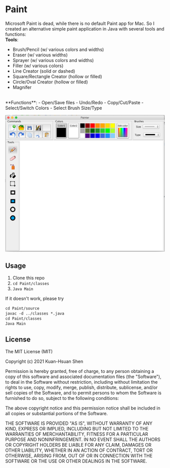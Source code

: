 # Paint
Microsoft Paint is dead, while there is no default Paint app for Mac. So I created an alternative simple paint application in Java with several tools and functions:
<br />
**Tools**: 
- Brush/Pencil (w/ various colors and widths)
- Eraser (w/ various widths)
- Sprayer (w/ various colors and widths)
- Filler (w/ various colors)
- Line Creator (solid or dashed)
- Square/Rectangle Creator (hollow or filled)
- Circle/Oval Creator (hollow or filled)
- Magnifer
<br />
**Functions**: 
- Open/Save files
- Undo/Redo
- Copy/Cut/Paste
- Select/Switch Colors
- Select Brush Size/Type

<p align="center">
	<img src="snapshot.png"/>
</p>

## Usage

1. Clone this repo
2. `cd Paint/classes`
3. `Java Main`

If it doesn't work, please try 
```
cd Paint/source
javac -d ../classes *.java
cd Paint/classes
Java Main
```

## License

The MIT License (MIT)

Copyright (c) 2021 Kuan-Hsuan Shen

Permission is hereby granted, free of charge, to any person obtaining a copy
of this software and associated documentation files (the "Software"), to deal
in the Software without restriction, including without limitation the rights
to use, copy, modify, merge, publish, distribute, sublicense, and/or sell
copies of the Software, and to permit persons to whom the Software is
furnished to do so, subject to the following conditions:

The above copyright notice and this permission notice shall be included in
all copies or substantial portions of the Software.

THE SOFTWARE IS PROVIDED "AS IS", WITHOUT WARRANTY OF ANY KIND, EXPRESS OR
IMPLIED, INCLUDING BUT NOT LIMITED TO THE WARRANTIES OF MERCHANTABILITY,
FITNESS FOR A PARTICULAR PURPOSE AND NONINFRINGEMENT. IN NO EVENT SHALL THE
AUTHORS OR COPYRIGHT HOLDERS BE LIABLE FOR ANY CLAIM, DAMAGES OR OTHER
LIABILITY, WHETHER IN AN ACTION OF CONTRACT, TORT OR OTHERWISE, ARISING FROM,
OUT OF OR IN CONNECTION WITH THE SOFTWARE OR THE USE OR OTHER DEALINGS IN
THE SOFTWARE.
